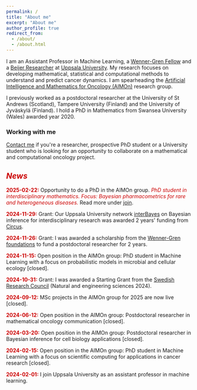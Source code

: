 ```yaml
---
permalink: /
title: "About me"
excerpt: "About me"
author_profile: true
redirect_from: 
  - /about/
  - /about.html
---
```


<p>
I am an Assistant Professor in Machine Learning, a 
<a href="https://www.swgc.org/">Wenner-Gren Fellow</a> and a  
<a href="https://beijerstiftelsen.se/en/partners/the-beijer-laboratory-ai-research">Beijer Researcher</a> at 
<a href="https://www.uu.se/en">Uppsala University</a>. 
My research focuses on developing mathematical, statistical and computational methods to understand and predict cancer dynamics. 
I am spearheading the 
<a href="https://sarahamis.github.io/group/">Artificial Intelligence and Mathematics for Oncology (AIMOn)</a> 
research group. 
</p>

<p>
I previously worked as a postdoctoral researcher at the University of St Andrews (Scotland), Tampere University (Finland) and the University of Jyväskylä (Finland). I hold a PhD in Mathematics from Swansea University (Wales) awarded year 2020.
</p>

### Working with me

<a href="https://sarahamis.github.io/contact/">Contact me</a> 
if you're a researcher, prospective PhD student or a University student who is looking for an opportunity to collaborate on a mathematical and computational oncology project. 

## <span style="color: #cc0000;">*News*</span>

<p>
<span style="color: #cc0000;"><b>2025-02-22:</b></span> Opportunity to do a PhD in the AIMOn group. <span style="color: #cc0000;"><i> PhD student in interdisciplinary mathematics. Focus: Bayesian pharmacometrics for rare and heterogeneous diseases. </i></span>Read more under <a href="https://sarahamis.github.io/join/">join</a>.
</p>

<p>
<span style="color: #cc0000;"><b>2024-11-29:</b></span> Grant: Our Uppsala University network <a href="https://interbayes.github.io/">interBayes</a> on Bayesian inference for interdisciplinary research was awarded 2 years' funding from <a href="https://www.uu.se/centrum/circus">Circus</a>.
</p>

<p>
<span style="color: #cc0000;"><b>2024-11-26:</b></span> Grant: I was awarded a scholarship from the <a href="https://www.swgc.org/">Wenner-Gren foundations</a> to fund a postdoctoral researcher for 2 years. 
</p>
  
<p>
<span style="color: #cc0000;"><b>2024-11-15:</b></span> Open position in the AIMOn group: PhD student in Machine Learning with a focus on probabilistic models in microbial and cellular ecology [closed].
</p>

<p>
<span style="color: #cc0000;"><b>2024-10-31:</b></span> Grant: I was awarded a Starting Grant from the <a href="https://www.vr.se/english.html">Swedish Research Council</a> (Natural and engineering sciences 2024). 
</p>

<p>
<span style="color: #cc0000;"><b>2024-09-12:</b></span> MSc projects in the AIMOn group for 2025 are now live [closed].
</p>

<p>
<span style="color: #cc0000;"><b>2024-06-12:</b></span> Open position in the AIMOn group: Postdoctoral researcher in mathematical oncology communication [closed].
</p>

<p>
<span style="color: #cc0000;"><b>2024-03-20:</b></span> Open position in the AIMOn group: Postdoctoral researcher in Bayesian inference for cell biology applications [closed].
</p>

<p>
<span style="color: #cc0000;"><b>2024-02-15:</b></span> Open position in the AIMOn group: PhD student in Machine Learning with a focus on scientific computing for applications in cancer research [closed].
</p>

<p>
<span style="color: #cc0000;"><b>2024-02-01:</b></span> I join Uppsala University as an assistant professor in machine learning.
</p>



 
